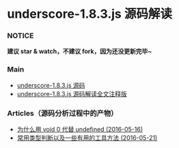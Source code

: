 # underscore-1.8.3.js 源码解读

### NOTICE

**建议 star & watch，不建议 fork，因为还没更新完毕~**


### Main

- [underscore-1.8.3.js 源码](https://github.com/hanzichi/underscore-analysis/blob/master/underscore-1.8.3.js/src/underscore-1.8.3.js)
- [underscore-1.8.3.js 源码解读全文注释版](https://github.com/hanzichi/underscore-analysis/blob/master/underscore-1.8.3.js/underscore-1.8.3-analysis.js)


### Articles（源码分析过程中的产物）

- [为什么用 void 0 代替 undefined (2016-05-16)](https://github.com/hanzichi/underscore-analysis/issues/1)
- [常用类型判断以及一些有用的工具方法 (2016-05-21)](https://github.com/hanzichi/underscore-analysis/issues/2)
